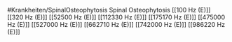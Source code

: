 #Krankheiten/SpinalOsteophytosis
Spinal Osteophytosis
[[100 Hz (E)]]
[[320 Hz (E)]]
[[52500 Hz (E)]]
[[112330 Hz (E)]]
[[175170 Hz (E)]]
[[475000 Hz (E)]]
[[527000 Hz (E)]]
[[662710 Hz (E)]]
[[742000 Hz (E)]]
[[986220 Hz (E)]]